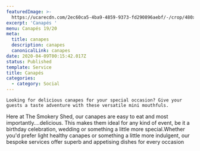 ```yaml
---
featuredImage: >-
  https://ucarecdn.com/2ec60ca5-4ba9-4859-9373-fd290896aebf/-/crop/480x258/0,179/-/preview/
excerpt: 'Canapés '
menu: Canapés 19/20
meta:
  title: canapes
  description: canapes
  canonicalLink: canapes
date: 2020-04-09T00:15:42.017Z
status: Published
template: Service
title: Canapés
categories:
  - category: Social
---
```

`Looking for delicious canapes for your special occasion? Give your guests a taste adventure with these versatile mini mouthfuls.`

Here at The Smokery Shed, our canapes are easy to eat and most importantly….delicious. This makes them ideal for any kind of event, be it a birthday celebration, wedding or something a little more special.Whether you'd prefer light healthy canapes or something a little more indulgent, our bespoke services offer superb and appetising dishes for every occasion